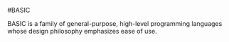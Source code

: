 #BASIC

BASIC is a family of general-purpose, high-level programming languages whose design philosophy emphasizes ease of use.  